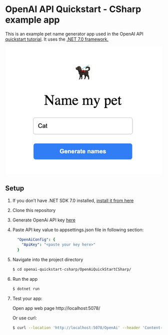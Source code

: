 # OpenAI API Quickstart - CSharp example app

This is an example pet name generator app used in the OpenAI API [quickstart tutorial](https://platform.openai.com/docs/quickstart). It uses the [.NET 7.0 framework.](https://dotnet.microsoft.com/en-us/download/dotnet/7.0)

![Text box that says name my pet with an icon of a dog](https://github.com/Undermove/openai-quickstart-csharp/blob/main/public/dog.png?raw=true)

## Setup

1. If you don’t have .NET SDK 7.0 installed, [install it from here](https://dotnet.microsoft.com/en-us/download/dotnet/7.0)

2. Clone this repository

3. Generate OpenAi API key [here](https://platform.openai.com/docs/quickstart/add-your-api-key)

4. Paste API key value to appsettings.json file in following section:
    ```yaml
      "OpenAiConfig": {
        "ApiKey": "<paste your key here>"
      }
    ```

5. Navigate into the project directory

   ```bash
   $ cd openai-quickstart-csharp/OpenAiQuickStartCSharp/
   ```

6. Run the app

   ```bash
   $ dotnet run
   ```
   
7. Test your app: 

    Open app web page http://localhost:5078/
    
    Or use curl:
    ```bash
    $ curl --location 'http://localhost:5078/OpenAi' --header 'Content-Type: application/json' --data '{ "Animal": "Cat"}'
    ```
